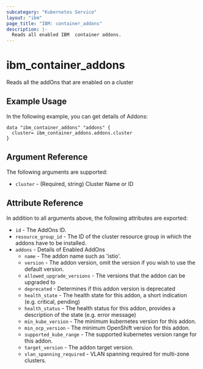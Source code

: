 ```yaml
---
subcategory: "Kubernetes Service"
layout: "ibm"
page_title: "IBM: container_addons"
description: |-
  Reads all enabled IBM  container addons.
---
```


# ibm\_container_addons

Reads all the addOns that are enabled on a cluster

## Example Usage

In the following example, you can get details of Addons:

```hcl
data "ibm_container_addons" "addons" {
  cluster= ibm_container_addons.addons.cluster
}

```

## Argument Reference

The following arguments are supported:

* `cluster` - (Required, string) Cluster Name or ID

## Attribute Reference

In addition to all arguments above, the following attributes are exported:

* `id` - The AddOns ID.
* `resource_group_id` - The ID of the cluster resource group in which the addons have to be installed.
* `addons` - Details of Enabled AddOns
  * `name` - The addon name such as 'istio'.
  * `version` - The addon version, omit the version if you wish to use the default version.
  * `allowed_upgrade_versions` - The versions that the addon can be upgraded to 
  * `deprecated` - Determines if this addon version is deprecated
  * `health_state` - The health state for this addon, a short indication (e.g. critical, pending)
  * `health_status` - The health status for this addon, provides a description of the state (e.g. error message)
  * `min_kube_version` - The minimum kubernetes version for this addon.
  * `min_ocp_version` - The minimum OpenShift version for this addon.
  * `supported_kube_range` - The supported kubernetes version range for this addon.
  * `target_version` - The addon target version.
  * `vlan_spanning_required` - VLAN spanning required for multi-zone clusters.